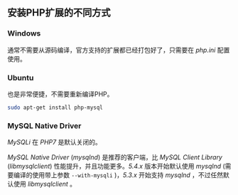 ## 安装PHP扩展的不同方式

### Windows
通常不需要从源码编译，官方支持的扩展都已经打包好了，只需要在 *php.ini* 配置使用。

### Ubuntu
也是非常便捷，不需要重新编译PHP。
```bash
sudo apt-get install php-mysql
```

### MySQL Native Driver
*MySQLi* 在 *PHP7* 是默认关闭的。

*MySQL Native Driver* (*mysqlnd*) 是推荐的客户端，比 *MySQL Client Library* (*libmysqlclient*) 性能提升，并且功能更多。*5.4.x* 版本开始默认使用 *mysqlnd* (需要编译的使用带上参数 ```--with-mysqli``` )，*5.3.x* 开始支持 *mysqlnd* ，不过任然默认使用 *libmysqlclient* 。

